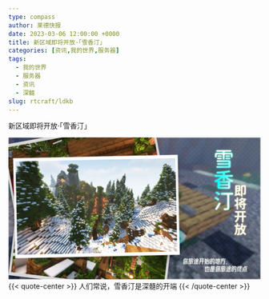 ```yaml
---
type: compass
author: 莱德快报
date: 2023-03-06 12:00:00 +0000
title: 新区域即将开放·「雪香汀」
categories: [资讯,我的世界,服务器]
tags:
  - 我的世界
  - 服务器
  - 资讯
  - 深髓
slug: rtcraft/ldkb
---
```

新区域即将开放·「雪香汀」

![](64073cadf144a01007afdcd2.png)
{{< quote-center >}}
人们常说，雪香汀是深髓的开端
{{< /quote-center >}}


